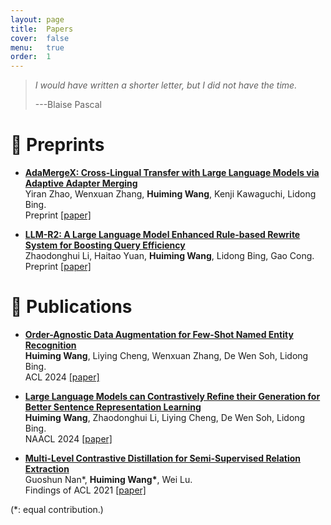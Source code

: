 ```yaml
---
layout: page
title:  Papers
cover:  false
menu:   true
order:  1
---
```


> _I would have written a shorter letter, but I did not have the time._
>
> ---Blaise Pascal

📝 Preprints
======
- **<ins>AdaMergeX: Cross-Lingual Transfer with Large Language Models via Adaptive Adapter Merging</ins>**\
Yiran Zhao, Wenxuan Zhang, **Huiming Wang**, Kenji Kawaguchi, Lidong Bing.\
Preprint [\[paper\]](https://arxiv.org/pdf/2402.18913.pdf)

- **<ins>LLM-R2: A Large Language Model Enhanced Rule-based Rewrite System for Boosting Query Efficiency</ins>**\
Zhaodonghui Li, Haitao Yuan, **Huiming Wang**, Lidong Bing, Gao Cong.\
Preprint [\[paper\]](assets/img/SIGMOD2024.pdf)


📝 Publications
======
- **<ins>Order-Agnostic Data Augmentation for Few-Shot Named Entity Recognition</ins>**\
**Huiming Wang**, Liying Cheng, Wenxuan Zhang, De Wen Soh, Lidong Bing.\
ACL 2024 [\[paper\]](assets/img/Order_Agnostic_Data_Augmentation_for_Few_Shot_Named_Entity_Recognition.pdf)

- **<ins>Large Language Models can Contrastively Refine their Generation for Better Sentence Representation Learning</ins>**\
**Huiming Wang**, Zhaodonghui Li, Liying Cheng, De Wen Soh, Lidong Bing.\
NAACL 2024 [\[paper\]](https://arxiv.org/abs/2310.10962)

- **<ins>Multi-Level Contrastive Distillation for Semi-Supervised Relation Extraction</ins>**\
Guoshun Nan\*, **Huiming Wang\***, Wei Lu.\
Findings of ACL 2021 [\[paper\]](assets/img/ACL2021_SemiRE.pdf)

(\*: equal contribution.)
